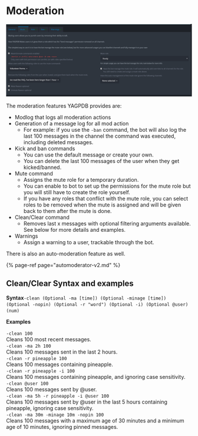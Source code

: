 # Moderation

![](../.gitbook/assets/moderation.PNG)

The moderation features YAGPDB provides are:

* Modlog that logs all moderation actions
* Generation of a message log for all mod action
  * For example: if you use the `-ban` command, the bot will also log the last 100 messages in the channel the command was executed, including deleted messages.
* Kick and ban commands
  * You can use the default message or create your own.
  * You can delete the last 100 messages of the user when they get kicked/banned.
* Mute command
  * Assigns the mute role for a temporary duration.
  * You can enable to bot to set up the permissions for the mute role but you will still have to create the role yourself.
  * If you have any roles that conflict with the mute role, you can select roles to be removed when the mute is assigned and will be given back to them after the mute is done. 
* Clean/Clear command
  * Removes last x messages with optional filtering arguments available. See below for more details and examples.
* Warnings
  * Assign a warning to a user, trackable through the bot. 

There is also an auto-moderation feature as well.

{% page-ref page="automoderator-v2.md" %}

## Clean/Clear Syntax and examples

 **Syntax**`-clean (Optional -ma [time]) (Optional -minage [time]) (Optional -nopin) (Optional -r "word") (Optional -i) (Optional @user) (num)` 

**Examples**  
  
`-clean 100`   
Cleans 100 most recent messages.  
`-clean -ma 2h 100`   
Cleans 100 messages sent in the last 2 hours.  
`-clean -r pineapple 100`  
Cleans 100 messages containing pineapple.  
`-clean -r pineapple -i 100`   
Cleans 100 messages containing pineapple, and ignoring case sensitivity.  
`-clean @user 100`   
Cleans 100 messages sent by @user.  
`-clean -ma 5h -r pineapple -i @user 100`   
Cleans 100 messages sent by @user in the last 5 hours containing pineapple, ignoring case sensitivity.  
`-clean -ma 30m -minage 10m -nopin 100`  
Cleans 100 messages with a maximum age of 30 minutes and a minimum age of 10 minutes, ignoring pinned messages.

